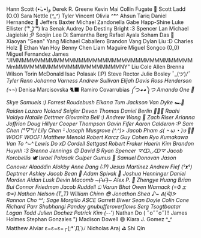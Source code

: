 Hann Scott (•̀ᴗ•́)و
Derek R. Greene
Kevin Mai
Collin Fugate 🤯
Scott Ladd (O.O)
Sara Nettle (*^\_^*)
Tyler Vincent
Olivia ^*^
Ahsun Tariq
Daniel Hernandez 👋
Jeffers Baxter
Michael Zandonella
Gabe Happ-Shine
Luke Ellister ( ͡° ͜ʖ ͡°)
Ira Senak
Audrey Do
Destiny Bright :3
Spencer Lan
Michael  Jagielski ;P
Seojin Lee D:
Samantha Berg
Rafael Ayala
Soham Das 🦫
Xiaoyan "Sean" Yang
Michael Caballero
Brandon Vang
Dylan Liu :D
Charles Holz 💾
Ethan Van Hoy
Benny Chen
Liam Maguire
Miguel Songco (0_0)
Miguel Fernandez
James "JIMMMMMMMMMMMMMMMMMMMMMMMMMMMMMMMMMMMMMMMmMMMMMMMMMMMMMMMMMMMMMMNY" Liu
Cole Allen
Brenna Wilson
Torin McDonald
Isac Polasak (:P)
Steve Rector
Julie Bosley ¯\_(ツ)_/¯
Tyler Renn
Johanna Varness
Andrew Sullivan
Elijah Davis
Ross Henderson (¬_¬)
Denisa Marcisovska 🐈‍⬛
Ramiro Covarrubias ༼つ◕_◕༽つ
Amanda One 🦦
Skye Samuels :)
Forrest Roudebush
Elkana Tum
Jackson Van Dyke 🏎️🏁
Raiden Lazaro
Noland Seigler
Devon Thomas
Daniel Berlin 🙏🙏🙏
Raahi Vaidya
Natalie Dettmer
Giovanita Bell :)
Andrew Wong 🎉
Zach Riser
Arianna Joffrion
Doug Hillyer
Cooper Thompson
Gavin Fifer
Aaron Calderon :P
Sam Chen (°▽°)/
Lily Chen ᵕ̈
Joseph Musgrove (^.^)>
Jacob Pham ໒( ◔ ω ◔ )७ 🐕‍🦺 WOOF WOOF!
Matthew Menold
Robert Karcz
Guy Cohen
Ryo Kumakawa
Van To ^~^
Lewis Do xD
Cordell Settgast
Robert Fraker
Haerin Kim
Brandon Huynh :3
Brenna Jennings 😊
David B 
Ryan Spencer 龴ↀ◡ↀ龴
Jacob Korobellis 
🕊 Israel Polasak
Gulper Gumus 🌸
Samuel Donovan
Jason Conover
Alaaddin Alokby
Anne Dang (:P)
Jesus Martinez
Andrew Fief (°ᴥ°)
Deptmer Ashley
Jacob Bean 🐇
Adam Spivak 🚗
Joshua Henninger
Daniel Morden
Aidan Lusk
Devin Macomb ~~~('u')~~~
Alex P. 🐣
Zhengye Huang
Brian Bui
Connor Friedman
Jacob Ruddell ඞ
Varun Bhat
Owen Warnack (=ФェФ=)
Nathan Nelson (T_T)
William Chinn 😎
Jonathon Shea ♪~ ᕕ(ᐛ)ᕗ
Rannon Cho ^^;
Sage Morgillo AS̸CE
Garrett Biwer
Sean Doyle
Colin Cone
Richard Parr
Shubhangi Pandey
gnubufferoverflows
Serg Tsogtbaatar
Logan Todd
Julien Dochez
Patrick Kim (-_-')
Nathan Do ( ˶o˶˶o˶)!!
James Holmes
Stephan Gonzales ")
Madison Dowell 😄
Kiara J. Gomez ^_^
Matthew Alviar ε=ε=ε=┌(;\*´Д`)ﾉ
Nicholas Araj ⛳️
Shi Qin
